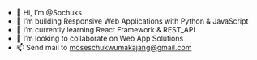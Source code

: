 - 👋 Hi, I’m @Sochuks
- 👀 I’m building Responsive Web Applications with Python & JavaScript
- 🌱 I’m currently learning React Framework & REST_API
- 💞️ I’m looking to collaborate on Web App Solutions
- 📫 Send mail to moseschukwumakajang@gmail.com 

<!---
Sochuks/Sochuks is a ✨ special ✨ repository because its `README.md` (this file) appears on your GitHub profile.
You can click the Preview link to take a look at your changes.
--->
